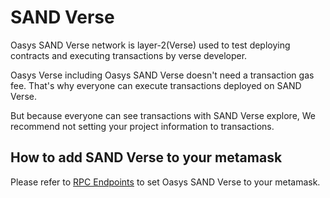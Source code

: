 # SAND Verse
Oasys SAND Verse network is layer-2(Verse) used to test deploying contracts and executing transactions by verse developer.

Oasys Verse including Oasys SAND Verse doesn't need a transaction gas fee. That's why everyone can execute transactions deployed on SAND Verse.

But because everyone can see transactions with SAND Verse explore, We recommend not setting your project information to transactions.

## How to add SAND Verse to your metamask
Please refer to [RPC Endpoints](/docs/staking/rpc-endpoint/1-1-rpc-endpoint#sand-verse-verse-layer) to set  Oasys SAND Verse to your metamask.